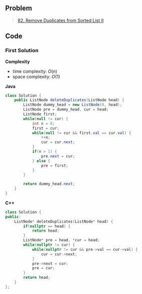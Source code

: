## Problem

> [82. Remove Duplicates from Sorted List II](https://leetcode.cn/problems/remove-duplicates-from-sorted-list-ii/)

## Code

### First Solution

**Complexity**

- time complexity: $O(n)$
- space complexity: $O(1)$

**Java**

```java
class Solution {
    public ListNode deleteDuplicates(ListNode head) {
        ListNode dummy_head = new ListNode(0, head);
        ListNode pre = dummy_head, cur = head;
        ListNode first;
        while(null != cur) {
            int n = 0;
            first = cur;
            while(null != cur && first.val == cur.val) {
                ++n;
                cur = cur.next;
            }
            if(n > 1) {
                pre.next = cur;
            } else {
                pre = first;
            }
        }

        return dummy_head.next;
    }
}
```

**C++**

```c++
class Solution {
public:
    ListNode* deleteDuplicates(ListNode* head) {
        if(nullptr == head) {
            return head;
        }
        ListNode* pre = head, *cur = head;
        while(nullptr != cur) {
            while(nullptr != cur && pre->val == cur->val) {
                cur = cur->next;
            }
            pre->next = cur;
            pre = cur;
        }
        return head;
    }
};
```

